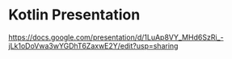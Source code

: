 Kotlin Presentation
==================

https://docs.google.com/presentation/d/1LuAp8VY_MHd6SzRi_-jLk1oDoVwa3wYGDhT6ZaxwE2Y/edit?usp=sharing

